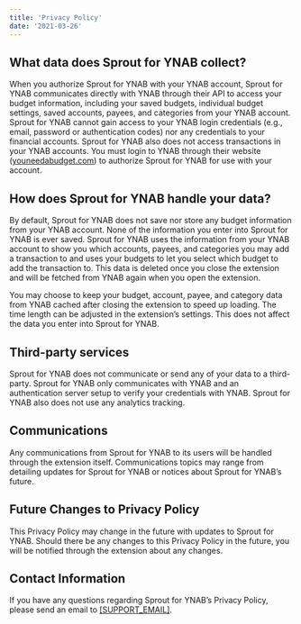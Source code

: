 ```yaml
---
title: 'Privacy Policy'
date: '2021-03-26'
---
```

## What data does Sprout for YNAB collect?
When you authorize Sprout for YNAB with your YNAB account, Sprout for YNAB communicates directly with YNAB through their API to access your budget information, including your saved budgets, individual budget settings, saved accounts, payees, and categories from your YNAB account. Sprout for YNAB cannot gain access to your YNAB login credentials (e.g., email, password or authentication codes) nor any credentials to your financial accounts. Sprout for YNAB also does not access transactions in your YNAB accounts. You must login to YNAB through their website ([youneedabudget.com](https://youneedabudget.com)) to authorize Sprout for YNAB for use with your account.

## How does Sprout for YNAB handle your data?
By default, Sprout for YNAB does not save nor store any budget information from your YNAB account. None of the information you enter into Sprout for YNAB is ever saved. Sprout for YNAB uses the information from your YNAB account to show you which accounts, payees, and categories you may add a transaction to and uses your budgets to let you select which budget to add the transaction to. This data is deleted once you close the extension and will be fetched from YNAB again when you open the extension.

You may choose to keep your budget, account, payee, and category data from YNAB cached after closing the extension to speed up loading. The time length can be adjusted in the extension’s settings. This does not affect the data you enter into Sprout for YNAB.

## Third-party services
Sprout for YNAB does not communicate or send any of your data to a third-party. Sprout for YNAB only communicates with YNAB and an authentication server setup to verify your credentials with YNAB. Sprout for YNAB also does not use any analytics tracking.

## Communications
Any communications from Sprout for YNAB to its users will be handled through the extension itself. Communications topics may range from detailing updates for Sprout for YNAB or notices about Sprout for YNAB’s future.

## Future Changes to Privacy Policy
This Privacy Policy may change in the future with updates to Sprout for YNAB. Should there be any changes to this Privacy Policy in the future, you will be notified through the extension about any changes.

## Contact Information
If you have any questions regarding Sprout for YNAB’s Privacy Policy, please send an email to [[SUPPORT_EMAIL]](mailto:[SUPPORT_EMAIL]).